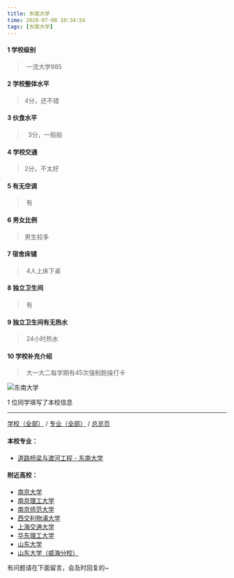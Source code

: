 ```yaml
---
title: 东南大学
time: 2020-07-08 10:34:54
tags: [东南大学]
---
```

#### 1 学校级别
> 一流大学985

#### 2 学校整体水平
> 4分，还不错


#### 3 伙食水平
>  3分，一般般


#### 4 学校交通
>2分，不太好


#### 5 有无空调
> 有
  

#### 6 男女比例
> 男生较多


#### 7 宿舍床铺
> 4人上床下桌


#### 8 独立卫生间
> 有


#### 9 独立卫生间有无热水
> 24小时热水


#### 10 学校补充介绍
> 大一大二每学期有45次强制跑操打卡

![东南大学](https://upload-images.jianshu.io/upload_images/6510336-5880ad857532a459.jpeg?imageMogr2/auto-orient/strip%7CimageView2/2/w/1240)


1 位同学填写了本校信息
***
[学校（全部）](https://univgo.github.io/2020/07/08/3efa6bcca419) / [专业（全部）](https://univgo.github.io/2020/07/08/2d4c6d3552c2) / [总览页](https://univgo.github.io/2020/07/08/445daeb4fa00)

#### 本校专业：
- [道路桥梁与渡河工程 - 东南大学](https://univgo.github.io/2020/07/08/b17de5942de9)

#### 附近高校：
- [南京大学](https://univgo.github.io/2020/07/08/aae6858811c9)
- [南京理工大学](https://univgo.github.io/2020/07/08/78f8c5c12c94)
- [南京师范大学](https://univgo.github.io/2020/07/08/cc0a5c5c4b7e)
- [西交利物浦大学](https://univgo.github.io/2020/07/08/bba556df68b5)
&nbsp; 
- [上海交通大学](https://univgo.github.io/2020/07/08/上海交通大学)
- [华东理工大学](https://univgo.github.io/2020/07/08/1f9c40544f83)
&nbsp; 
- [山东大学](https://univgo.github.io/2020/07/08/6daf597632a6) 
- [山东大学（威海分校）](https://univgo.github.io/2020/07/08/82e26b5bbaa0)


有问题请在下面留言，会及时回复的~
